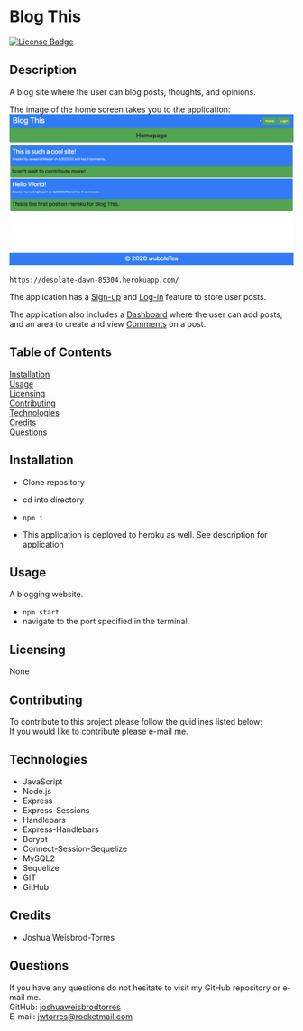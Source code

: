 # Blog This
[![License Badge](https://img.shields.io/badge/license-None-red)](#)

## Description  
A blog site where the user can blog posts, thoughts, and opinions.

The image of the home screen takes you to the application:
[![A blogging commuity website.](/public/assets/images/deployed-application.png)](https://desolate-dawn-85304.herokuapp.com/) 

```https://desolate-dawn-85304.herokuapp.com/```

The application has a [Sign-up](/public/assets/images/signup.png) and [Log-in](/public/assets/images/login.png) feature to store user posts.

The application also includes a [Dashboard](/public/assets/images/dashboard.png) where the user can add posts, and an area to create and view [Comments](/public/assets/images/comments.png) on a post. 

## Table of Contents  
[Installation](#Installation)  
[Usage](#Usage)  
[Licensing](#Licensing)  
[Contributing](#Contributing)  
[Technologies](#Technologies)  
[Credits](#Credits)  
[Questions](#Questions)

## Installation
- Clone repository
- cd into directory
- ```npm i```

- This application is deployed to heroku as well. See description for application 

## Usage  
A blogging website.  
- ```npm start```
- navigate to the port specified in the terminal.
 
## Licensing  
None  

## Contributing  
To contribute to this project please follow the guidlines listed below:  
If you would like to contribute please e-mail me.

## Technologies 
- JavaScript
- Node.js
- Express
- Express-Sessions
- Handlebars
- Express-Handlebars
- Bcrypt
- Connect-Session-Sequelize
- MySQL2
- Sequelize
- GIT
- GitHub

## Credits 
- Joshua Weisbrod-Torres

## Questions  
If you have any questions do not hesitate to visit my GitHub repository or e-mail me.  
GitHub: [joshuaweisbrodtorres](https://github.com/joshuaweisbrodtorres)  
E-mail: [jwtorres@rocketmail.com](mailto:jwtorres@rocketmail.com)